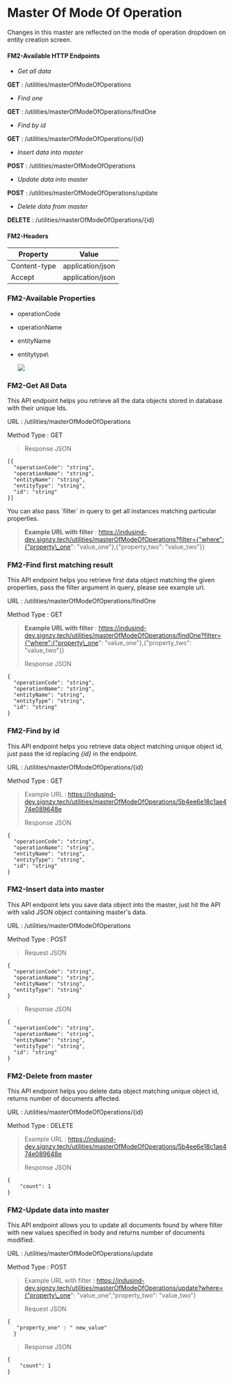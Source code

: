 # Master Of Mode Of Operation



Changes in this master are reflected on the mode of operation dropdown on entity creation screen.

#### FM2-Available HTTP Endpoints <a href="#fm2-available-http-endpoints" id="fm2-available-http-endpoints"></a>

* _Get all data_

**GET** : /utilities/masterOfModeOfOperations

* _Find one_

**GET** : /utilities/masterOfModeOfOperations/findOne

* _Find by id_

**GET** : /utilities/masterOfModeOfOperations/{id}

* _Insert data into master_

**POST** : /utilities/masterOfModeOfOperations

* _Update data into master_

**POST** : /utilities/masterOfModeOfOperations/update

* _Delete data from master_

**DELETE** : /utilities/masterOfModeOfOperations/{id}

#### FM2-Headers <a href="#fm2-headers" id="fm2-headers"></a>

| Property     | Value            |
| ------------ | ---------------- |
| Content-type | application/json |
| Accept       | application/json |

### FM2-Available Properties <a href="#fm2-available-properties" id="fm2-available-properties"></a>

* operationCode
* operationName
* entityName
*   entitytype\


    ![](https://docs.google.com/a/signzy.com/drawings/d/s4qU4QiAUBon-DP8aEizosA/image?w=446\&h=570\&rev=119\&ac=1\&parent=1bj6XdXh9aqjwlWRgAcCYzupCPl8MiI2qebMj-zRTPi4)





### FM2-Get All Data <a href="#fm2-get-all-data" id="fm2-get-all-data"></a>

This API endpoint helps you retrieve all the data objects stored in database with their unique Ids.

URL : /utilities/masterOfModeOfOperations

Method Type : GET

> Response JSON

```
[{
  "operationCode": "string",
  "operationName": "string",
  "entityName": "string",
  "entityType": "string",
  "id": "string"
}]
```

&#x20;You can also pass \`filter\` in query to get all instances matching particular properties.

> **Example URL with filter** : https://indusind-dev.signzy.tech/utilities/masterOfModeOfOperations?filter={"where":{"property\_one": "value\_one"},{"property\_two": "value\_two"\}}

### FM2-Find first matching result <a href="#fm2-find-first-matching-result" id="fm2-find-first-matching-result"></a>

This API endpoint helps you retrieve first data object matching the given properties, pass the filter argument in query, please see example url.

URL : /utilities/masterOfModeOfOperations/findOne

Method Type : GET

> **Example URL with filter** : https://indusind-dev.signzy.tech/utilities/masterOfModeOfOperations/findOne?filter={"where":{"property\_one": "value\_one"},{"property\_two": "value\_two"\}}
>
> Response JSON

```
{
  "operationCode": "string",
  "operationName": "string",
  "entityName": "string",
  "entityType": "string",
  "id": "string"
}
```

### FM2-Find by id <a href="#fm2-find-by-id" id="fm2-find-by-id"></a>

This API endpoint helps you retrieve data object matching unique object id, just pass the id replacing _{id}_ in the endpoint.

URL : /utilities/masterOfModeOfOperations/{id}

Method Type : GET

> Example URL : https://indusind-dev.signzy.tech/utilities/masterOfModeOfOperations/5b4ee6e18c1ae474e089648e
>
> Response JSON

```
{
  "operationCode": "string",
  "operationName": "string",
  "entityName": "string",
  "entityType": "string",
  "id": "string"
}
```

### FM2-Insert data into master <a href="#fm2-insert-data-into-master" id="fm2-insert-data-into-master"></a>

This API endpoint lets you save data object into the master, just hit the API with valid JSON object containing master's data.

URL : /utilities/masterOfModeOfOperations

Method Type : POST

> Request JSON

```
{
  "operationCode": "string",
  "operationName": "string",
  "entityName": "string",
  "entityType": "string"
}
```

> Response JSON

```
{
  "operationCode": "string",
  "operationName": "string",
  "entityName": "string",
  "entityType": "string",
  "id": "string"
}
```

### FM2-Delete from master <a href="#fm2-delete-from-master" id="fm2-delete-from-master"></a>

This API endpoint helps you delete data object matching unique object id, returns number of documents affected.

URL : /utilities/masterOfModeOfOperations/{id}

Method Type : DELETE

> Example URL : https://indusind-dev.signzy.tech/utilities/masterOfModeOfOperations/5b4ee6e18c1ae474e089648e
>
> Response JSON

```
{
    "count": 1
}
```

### FM2-Update data into master <a href="#fm2-update-data-into-master" id="fm2-update-data-into-master"></a>

This API endpoint allows you to update all documents found by where filter with new values specified in body and returns number of documents modified.

URL : /utilities/masterOfModeOfOperations/update

Method Type : POST

> Example URL with filter : https://indusind-dev.signzy.tech/utilities/masterOfModeOfOperations/update?where={"property\_one": "value\_one","property\_two": "value\_two"}
>
> Request JSON

```
{
   "property_one" : " new_value"
  }
```

> Response JSON

```
{
    "count": 1
}
```
